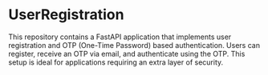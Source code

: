 # UserRegistration
This repository contains a FastAPI application that implements user registration and OTP (One-Time Password) based authentication. Users can register, receive an OTP via email, and authenticate using the OTP. This setup is ideal for applications requiring an extra layer of security.
